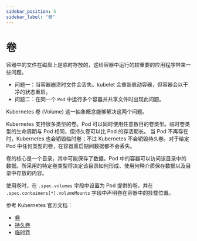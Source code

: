 ```yaml
---
sidebar_position: 5
sidebar_label: "卷"
---
```


# 卷

容器中的文件在磁盘上是临时存放的，这给容器中运行的较重要的应用程序带来一些问题。

- 问题一：当容器崩溃时文件会丢失。kubelet 会重新启动容器，但容器会以干净的状态重启。
- 问题二：在同一个 `Pod` 中运行多个容器并共享文件时出现此问题。

Kubernetes 卷 (Volume) 这一抽象概念能够解决这两个问题。

Kubernetes 支持很多类型的卷。Pod 可以同时使用任意数目的卷类型。临时卷类型的生命周期与 Pod 相同，但持久卷可以比 Pod 的存活期长。
当 Pod 不再存在时，Kubernetes 也会销毁临时卷；不过 Kubernetes 不会销毁持久卷。对于给定 Pod 中任何类型的卷，在容器重启期间数据都不会丢失。

卷的核心是一个目录，其中可能保存了数据，Pod 中的容器可以访问该目录中的数据。所采用的特定卷类型将决定该目录如何形成、使用何种介质保存数据以及目录中存放的内容。

使用卷时，在 `.spec.volumes` 字段中设置为 Pod 提供的卷，并在 `.spec.containers[*].volumeMounts` 字段中声明卷在容器中的挂载位置。

参考 Kubernetes 官方文档：

- [卷](https://kubernetes.io/zh-cn/docs/concepts/storage/volumes/)
- [持久卷](https://kubernetes.io/zh-cn/docs/concepts/storage/persistent-volumes/)
- [临时卷](https://kubernetes.io/zh-cn/docs/concepts/storage/ephemeral-volumes/)